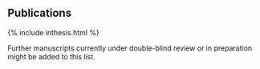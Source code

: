 ## Publications

{% include inthesis.html %}

Further manuscripts currently under double-blind review or in
preparation might be added to this list.